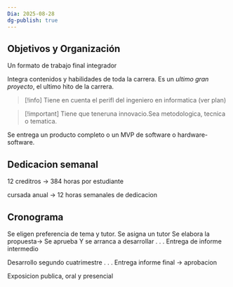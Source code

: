 ```yaml
---
Dia: 2025-08-28
dg-publish: true
---
```

## Objetivos y Organización 

Un formato de trabajo final integrador 

Integra contenidos y habilidades de toda la carrera. Es un *ultimo gran proyecto*, el ultimo hito de la carrera. 

>[!info] Tiene en cuenta el perifl del ingeniero en informatica (ver plan) 

>[!important] Tiene que teneruna innovacio.Sea metodologica, tecnica o tematica. 


Se entrega un producto completo o un MVP de software o hardware-software. 


## Dedicacion semanal 
12 creditros -> 384 horas por estudiante 

cursada anual -> 12 horas semanales de dedicacion


## Cronograma 

Se eligen preferencia de tema y tutor.
Se asigna un tutor 
Se elabora la propuesta-> Se aprueba 
Y se arranca a desarrollar
.
.
.
Entrega de informe intermedio 

Desarrollo segundo cuatrimestre 
.
.
.
Entrega informe final -> aprobacion 

Exposicion publica, oral y presencial